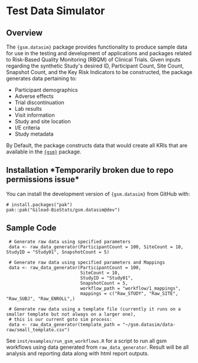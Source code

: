 # Test Data Simulator

## Overview
The `{gsm.datasim}` package provides functionality to produce sample data for use in the testing and development of applications and packages related to Risk-Based Quality Monitoring (RBQM) of Clinical Trials. 
Given inputs regarding the synthetic Study's desired ID, Participant Count, Site Count, Snapshot Count, and the Key Risk Indicators to be constructed, the package generates data pertaining to:

- Participant demographics
- Adverse effects
- Trial discontinuation
- Lab results
- Visit information
- Study and site location
- I/E criteria
- Study metadata

By Default, the package constructs data that would create all KRIs that are available in the [`{gsm}`](https://github.com/Gilead-BioStats/gsm) package.

## Installation \*Temporarily broken due to repo permissions issue\*
You can install the development version of `{gsm.datasim}` from GitHub with:
```
# install.packages("pak")
pak::pak("Gilead-BioStats/gsm.datasim@dev")
```

## Sample Code
```
 # Generate raw data using specified parameters
 data <- raw_data_generator(ParticipantCount = 100, SiteCount = 10, StudyID = "Study01", SnapshotCount = 5)

 # Generate raw data using specified parameters and Mappings
 data <- raw_data_generator(ParticipantCount = 100,
                            SiteCount = 10,
                            StudyID = "Study01",
                            SnapshotCount = 5,
                            workflow_path = "workflow/1_mappings",
                            mappings = c("Raw_STUDY", "Raw_SITE", "Raw_SUBJ", "Raw_ENROLL",)

 # Generate raw data using a template file (currently it runs on a smaller template but not always on a larger one),
 # this is our current goto sim process:
 data <- raw_data_generator(template_path = "~/gsm.datasim/data-raw/small_template.csv")
```

See `inst/examples/run_gsm_workflows.R` for a script to run all gsm workflows using data generated from
`raw_data_generator`. Result will be all analysis and reporting data along with html report outputs.
